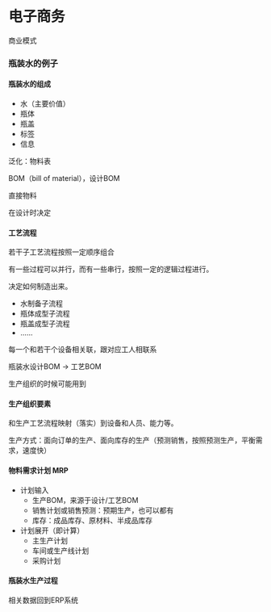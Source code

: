 # 电子商务

商业模式

### 瓶装水的例子

#### 瓶装水的组成

* 水（主要价值）
* 瓶体
* 瓶盖
* 标签
* 信息

泛化：物料表

BOM（bill of material），设计BOM

直接物料

在设计时决定

#### 工艺流程

若干子工艺流程按照一定顺序组合

有一些过程可以并行，而有一些串行，按照一定的逻辑过程进行。

决定如何制造出来。

* 水制备子流程
* 瓶体成型子流程
* 瓶盖成型子流程
* ……

每一个和若干个设备相关联，跟对应工人相联系

瓶装水设计BOM -> 工艺BOM

生产组织的时候可能用到

#### 生产组织要素

和生产工艺流程映射（落实）到设备和人员、能力等。

生产方式：面向订单的生产、面向库存的生产（预测销售，按照预测生产，平衡需求，速度快）

#### 物料需求计划 MRP

* 计划输入
  * 生产BOM，来源于设计/工艺BOM
  * 销售计划或销售预测：预期生产，也可以都有
  * 库存：成品库存、原材料、半成品库存
* 计划展开（即计算）
  * 主生产计划
  * 车间或生产线计划
  * 采购计划

#### 瓶装水生产过程

相关数据回到ERP系统